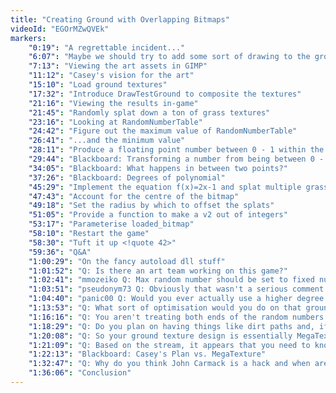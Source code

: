 ```yaml
---
title: "Creating Ground with Overlapping Bitmaps"
videoId: "EGOrMZwQVEk"
markers:
    "0:19": "A regrettable incident..."
    "6:07": "Maybe we should try to add some sort of drawing to the ground"
    "7:13": "Viewing the art assets in GIMP"
    "11:12": "Casey's vision for the art"
    "15:10": "Load ground textures"
    "17:32": "Introduce DrawTestGround to composite the textures"
    "21:16": "Viewing the results in-game"
    "21:45": "Randomly splat down a ton of grass textures"
    "23:16": "Looking at RandomNumberTable"
    "24:42": "Figure out the maximum value of RandomNumberTable"
    "26:41": "...and the minimum value"
    "28:11": "Produce a floating point number between 0 - 1 within the range of RandomNumberTable"
    "29:44": "Blackboard: Transforming a number from being between 0 - 1 to between -1 - 1"
    "34:05": "Blackboard: What happens in between two points?"
    "37:26": "Blackboard: Degrees of polynomial"
    "45:29": "Implement the equation f(x)=2x-1 and splat multiple grass textures"
    "47:43": "Account for the centre of the bitmap"
    "49:18": "Set the radius by which to offset the splats"
    "51:05": "Provide a function to make a v2 out of integers"
    "53:17": "Parameterise loaded_bitmap"
    "58:10": "Restart the game"
    "58:30": "Tuft it up <!quote 42>"
    "59:36": "Q&A"
    "1:00:29": "On the fancy autoload dll stuff"
    "1:01:52": "Q: Is there an art team working on this game?"
    "1:02:41": "mmozeiko Q: Max random number should be set to fixed number 100000[...] because in episode 35 when you went to random.org you chose to generate random numbers from 0 up to that number"
    "1:03:51": "pseudonym73 Q: Obviously that wasn't a serious comment. But on-topic question: Do you want to mention tangents when designing curves?"
    "1:04:40": "panic00 Q: Would you ever actually use a higher degree polynomial interpolation? Aren't there better ways to make interpolating curves that are more stable?"
    "1:13:53": "Q: What sort of optimisation would you do on that ground stamping?"
    "1:16:16": "Q: You aren't treating both ends of the random numbers the same. With the current system you can get 1 but you will never get 0 because you are not considering the min..."
    "1:18:29": "Q: Do you plan on having things like dirt paths and, if so, would you draw them using splats and stamps?"
    "1:20:08": "Q: So your ground texture design is essentially MegaTexture?"
    "1:21:09": "Q: Based on the stream, it appears that you need to know math to do this type of activity. Is that correct?"
    "1:22:13": "Blackboard: Casey's Plan vs. MegaTexture"
    "1:32:47": "Q: Why do you think John Carmack is a hack and when are you going to say it to his face?"
    "1:36:06": "Conclusion"
---
```

